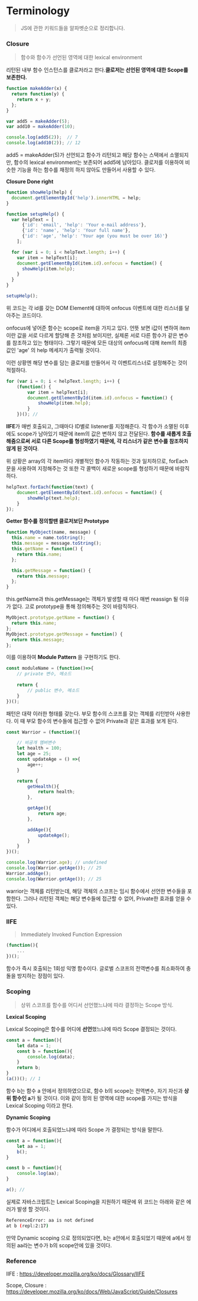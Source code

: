 # Terminology

> JS에 관한 키워드들을 알파벳순으로 정리합니다.



### Closure

> 함수와 함수가 선언된 영역에 대한 lexical environment 



리턴된 내부 함수 인스턴스를 클로저라고 한다.**클로저는 선언된 영역에 대한 Scope를 보존한다.**

```javascript
function makeAdder(x) {
  return function(y) {
    return x + y;
  };
}

var add5 = makeAdder(5);
var add10 = makeAdder(10);

console.log(add5(2));  // 7
console.log(add10(2)); // 12
```

add5 = makeAdder(5)가 선언되고 함수가 리턴되고 해당 함수는 스택에서 소멸되지만, 함수의 lexical environment는 보존되어 add5에 남아있다. 클로저를 이용하여 비슷한 기능을 하는 함수를 재정의 하지 않아도 만들어서 사용할 수 있다.



**Closure Done right**

```javascript
function showHelp(help) {
  document.getElementById('help').innerHTML = help;
}

function setupHelp() {
  var helpText = [
      {'id': 'email', 'help': 'Your e-mail address'},
      {'id': 'name', 'help': 'Your full name'},
      {'id': 'age', 'help': 'Your age (you must be over 16)'}
    ];

  for (var i = 0; i < helpText.length; i++) {
    var item = helpText[i];
    document.getElementById(item.id).onfocus = function() {
      showHelp(item.help);
    }
  }
}

setupHelp();
```

위 코드는 각 id를 갖는 DOM Element에 대하여 onfocus 이벤트에 대한 리스너를 달아주는 코드이다. 

onfocus에 넣어준 함수는 scope로 item을 가지고 있다. 언뜻 보면 i값이 변하여 item이란 값을 서로 다르게 할당해 준 것처럼 보이지만, 실제론 서로 다른 함수가 같은 변수를 참조하고 있는 형태이다. 그렇기 때문에 모든 대상의 onfocus에 대해 item의 최종 값인 'age' 의 help 메세지가 출력될 것이다.



이런 상황엔 해당 변수를 담는 클로저를 만들어서 각 이벤트리스너로 설정해주는 것이 적절하다.

```javascript
for (var i = 0; i < helpText.length; i++) {
    (function() {
        var item = helpText[i];
        document.getElementById(item.id).onfocus = function() {
            showHelp(item.help);
        }
    })(); //
```

**IIFE**가 매번 호출되고, 그때마다 ID별로 listener를 지정해준다. 각 함수가 소멸된 이후에도 scope가 남아있기 때문에 item의 값은 변하지 않고 전달된다. **함수를 새롭게 호출해줌으로써 서로 다른 Scope를 형성하였기 때문에,  각 리스너가 같은 변수를 참조하지 않게 된 것이다**.



위 상황은 array의 각 item마다 개별적인 함수가 작동하는 것과 일치하므로, forEach문을 사용하여 지정해주는 것 또한 각 콜백이 새로운 scope를 형성하기 때문에 바람직하다.

```javascript
helpText.forEach(function(text) {
    document.getElementById(text.id).onfocus = function() {
        showHelp(text.help);
    }
});
```



**Getter 함수를 정의할땐 클로저보단 Prototype**

```javascript
function MyObject(name, message) {
  this.name = name.toString();
  this.message = message.toString();
  this.getName = function() {
    return this.name;
  };

  this.getMessage = function() {
    return this.message;
  };
}
```

this.getName과 this.getMessage는 객체가 발생할 때 마다 매번 reassign 될 이유가 없다. 고로 prototype을 통해 정의해주는 것이 바람직하다.

```javascript
MyObject.prototype.getName = function() {
  return this.name;
};
MyObject.prototype.getMessage = function() {
  return this.message;
};
```



이를 이용하여 **Module Pattern** 을 구현하기도 한다.

```javascript
const moduleName = (function()=>{
	// private 변수, 메소드
                    
	return {
    	// public 변수, 메소드                
	}
})();
```

패턴은 대략 이러한 형태를 갖는다. 부모 함수의 스코프를 갖는 객체를 리턴받아 사용한다. 이 때 부모 함수의 변수들에 접근할 수 없어 Private과 같은 효과를 보게 된다.



```javascript
const Warrior = (function(){

    // 비공개 멤버변수
    let health = 100;
    let age = 25;
    const updateAge = () =>{
        age++;
    }

    return {
        getHealth(){
            return health;
        },

        getAge(){
            return age;
        },

        addAge(){
            updateAge();
        }
    }
})();

console.log(Warrior.age); // undefined
console.log(Warrior.getAge()); // 25
Warrior.addAge(); 
console.log(Warrior.getAge()); // 25
```

warrior는 객체를 리턴받는데, 해당 객체의 스코프는 임시 함수에서 선언한 변수들을 포함한다. 그러나 리턴된 객체는 해당 변수들에 접근할 수 없어, Private한 효과를 얻을 수 있다.



### IIFE

> Immediately Invoked Function Expression

```javascript
(function(){
    ...
})();
```

함수가 즉시 호출되는 1회성 익명 함수이다. 글로벌 스코프의 전역변수를 최소화하여 충돌을 방지하는 장점이 있다.



### Scoping

> 상위 스코프를 함수를 어디서 선언했느냐에 따라 결정하는 Scope 방식.



**Lexical Scoping**

Lexical Scoping은 함수를 어디에 **선언**했느냐에 따라 Scope 결정되는 것이다. 

```javascript
const a = function(){
	let data = 1;
    const b = function(){
        console.log(data);
    }
    return b;
}
(a())(); // 1
```

함수 b는 함수 a 안에서 정의하였으므로, 함수 b의 scope는 전역변수, 자기 자신과 **상위 함수인 a**가 될 것이다. 이와 같이 정의 된 영역에 대한 scope를 가지는 방식을 Lexical Scoping 이라고 한다.



**Dynamic Scoping**

함수가 어디에서 호출되었느냐에 따라 Scope 가 결정되는 방식을 말한다.

```javascript
const a = function(){
    let aa = 1;
    b();
}

const b = function(){
    console.log(aa);
}

a(); //
```



실제로 자바스크립트는 Lexical Scoping을 지원하기 때문에 위 코드는 아래와 같은 에러가 발생 할 것이다.

```bash
ReferenceError: aa is not defined
at b (repl:2:17)
```

만약 Dynamic scoping 으로 정의되었다면, b는 a안에서 호출되었기 때문에 a에서 정의된 aa라는 변수가 b의 scope안에 있을 것이다.



### Reference

IIFE : https://developer.mozilla.org/ko/docs/Glossary/IIFE

Scope, Closure : https://developer.mozilla.org/ko/docs/Web/JavaScript/Guide/Closures

